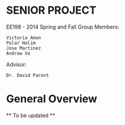 SENIOR PROJECT
=============

EE198 - 2014 Spring and Fall
Group Members: 

	Victoria Aman
	Polar Halim
	Jose Martinez
	Andrew Vo

Advisor: 

	Dr. David Parent


# General Overview

** To be updated **

